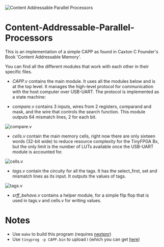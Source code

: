 ![Content Addressable Parallel Processors](https://raw.githubusercontent.com/asalik13/Content-Addressable-Parallel-Processors/master/FPGA-CAPP%20research%20paper/images/CAPP_cover.jpg)

# Content-Addressable-Parallel-Processors
This is an implementation of a simple CAPP as found in Caxton C Founder's Book 'Content Addressable Memory'.

You can find all the different modules that work with each other in their specific files.

- *CAPP.v* contains the main module. It uses all the modules below and is at the top level. It manages the high-level protocol for communication with the host computer over USB-UART. The protocol is implemented as a state machine:



- *compare.v* contains 3 inputs, wires from 2 registers, comparand and mask, and the wire that controls the search function. This module outputs 64 mismatch lines, 2 for each bit.

![compare.v](https://github.com/asalik13/Content-Addressable-Parallel-Processors/blob/master/FPGA-CAPP%20research%20paper/images/search_registers.png)

- *cells.v* contain the main memory cells, right now there are only sixteen words (32-bit wide) to reduce resource complexity for the TinyFPGA Bx, but the only limit is the number of LUTs available once the USB-UART module is accounted for.

![cells.v](https://raw.githubusercontent.com/asalik13/Content-Addressable-Parallel-Processors/master/FPGA-CAPP%20research%20paper/images/cells.png)

- *tags.v* contain the circuity for all the tags. It has the select_first, set and mismatch lines as its input. It outputs the values of tags.

![tags.v](https://raw.githubusercontent.com/asalik13/Content-Addressable-Parallel-Processors/master/FPGA-CAPP%20research%20paper/images/tag_registers.png)

- *srff_behave.v* contains a helper module, for a simple flip flop that is used in tags.v and cells.v for writing values.


# Notes
- Use `make` to build this program (requires [nextpnr](https://github.com/YosysHQ/nextpnr))
- Use `tinyprog -p CAPP.bin` to upload i (which you can get [here](https://github.com/tinyfpga/TinyFPGA-Bootloader/tree/master/programmer))
